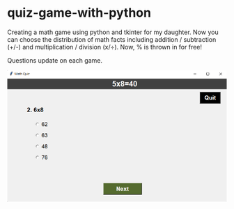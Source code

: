 # quiz-game-with-python
Creating a math game using python and tkinter for my daughter. Now you can choose the distribution of math facts including addition / subtraction (+/-) and multiplication / division (x/÷). Now, % is thrown in for free!

Questions update on each game.

![Screenshot](data/screenshot.png)